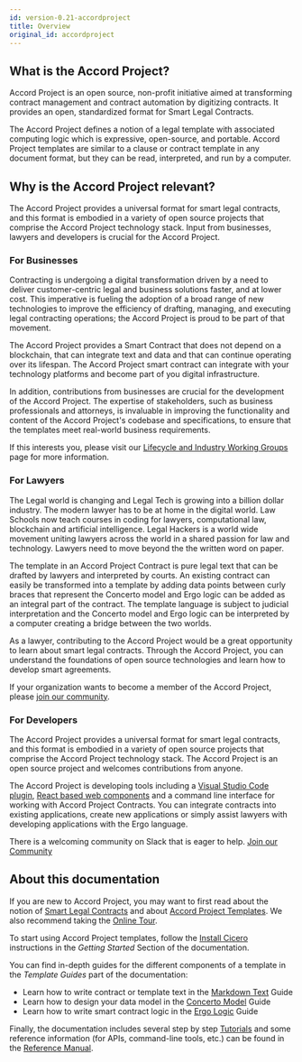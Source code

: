 ```yaml
---
id: version-0.21-accordproject
title: Overview
original_id: accordproject
---
```


## What is the Accord Project?

Accord Project is an open source, non-profit initiative aimed at transforming contract management and contract automation by digitizing contracts. It provides an open, standardized format for Smart Legal Contracts.

The Accord Project defines a notion of a legal template with associated computing logic which is expressive, open-source, and portable. Accord Project templates are similar to a clause or contract template in any document format, but they can be read, interpreted, and run by a computer.

## Why is the Accord Project relevant?

The Accord Project provides a universal format for smart legal contracts, and this format is embodied in a variety of open source projects that comprise the Accord Project technology stack. Input from businesses, lawyers and developers is crucial for the Accord Project.

### For Businesses

Contracting is undergoing a digital transformation driven by a need to deliver customer-centric legal and business solutions faster, and at lower cost. This imperative is fueling the adoption of a broad range of new technologies to improve the efficiency of drafting, managing, and executing legal contracting operations; the Accord Project is proud to be part of that movement.

The Accord Project provides a Smart Contract that does not depend on a blockchain, that can integrate text
and data and that can continue operating over its lifespan. The Accord Project smart contract can integrate with your technology platforms and become part of you digital infrastructure.

In addition, contributions from businesses are crucial for the development of the Accord Project. The expertise of stakeholders, such as business professionals and attorneys, is invaluable in improving the functionality and content of the Accord Project's codebase and specifications, to ensure that the templates meet real-world business requirements.

If this interests you, please visit our [Lifecycle and Industry Working Groups](https://www.accordproject.org/liwg) page for more information.

### For Lawyers

The Legal world is changing and Legal Tech is growing into a billion dollar industry. The modern lawyer has to be at home in the digital world. Law Schools now teach courses in coding for lawyers, computational law, blockchain and artificial intelligence. Legal Hackers is a world wide movement uniting lawyers across the world in a shared passion for law and technology. Lawyers need to move beyond the the written word on paper.

The template in an Accord Project Contract is pure legal text that can be drafted by lawyers and interpreted by courts. An existing contract can easily be transformed into a template by adding data points between curly braces that represent the Concerto model and Ergo logic can be added as an integral part of the contract. The template language is subject to judicial interpretation and the Concerto model and Ergo logic can be interpreted by a computer creating a bridge between the two worlds.

As a lawyer, contributing to the Accord Project would be a great opportunity to learn about smart legal contracts. Through the Accord Project, you can understand the foundations of open source technologies and learn how to develop smart agreements.

If your organization wants to become a member of the Accord Project, please [join our community](https://www.accordproject.org/membership).

### For Developers

The Accord Project provides a universal format for smart legal contracts, and this format is embodied in a variety of open source projects that comprise the Accord Project technology stack. The Accord Project is an open source project and welcomes contributions from anyone.

The Accord Project is developing tools including a [Visual Studio Code plugin](https://marketplace.visualstudio.com/items?itemName=accordproject.cicero-vscode-extension), [React based web components](https://github.com/accordproject/web-components) and a command line interface for working with Accord Project Contracts. You can integrate contracts into existing applications, create new applications or simply assist lawyers with developing applications with the Ergo language. 

There is a welcoming community on Slack that is eager to help. [Join our Community](https://www.accordproject.org/membership/)


## About this documentation

If you are new to Accord Project, you may want to first read about the notion of [Smart Legal Contracts](accordproject-slc) and about [Accord Project Templates](accordproject-template). We also recommend taking the [Online Tour](accordproject-tour).

To start using Accord Project templates, follow the [Install Cicero](https://docs.accordproject.org/docs/next/started-installation.html) instructions in the _Getting Started_ Section of the documentation.

You can find in-depth guides for the different components of a template in the _Template Guides_ part of the documentation:
- Learn how to write contract or template text in the [Markdown Text](markup-preliminaries) Guide
- Learn how to design your data model in the [Concerto Model](model-concerto) Guide
- Learn how to write smart contract logic in the [Ergo Logic](logic-ergo) Guide

Finally, the documentation includes several step by step [Tutorials](tutorial-templates) and some reference information (for APIs, command-line tools, etc.) can be found in the [Reference Manual](ref-glossary).

